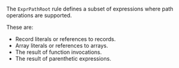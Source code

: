 The `ExprPathRoot` rule defines a subset of expressions where path operations are supported.

These are:

* Record literals or references to records.
* Array literals or references to arrays.
* The result of function invocations.
* The result of parenthetic expressions.

